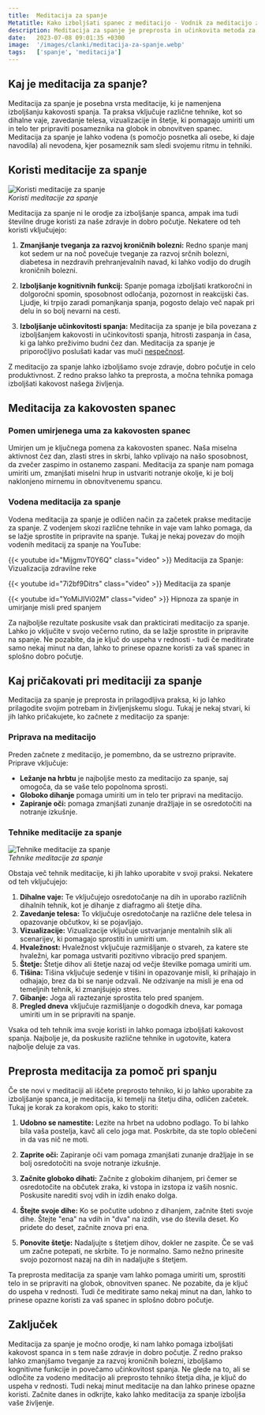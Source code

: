 ```yaml
---
title:  Meditacija za spanje
Metatitle: Kako izboljšati spanec z meditacijo - Vodnik za meditacijo za spanje
description: Meditacija za spanje je preprosta in učinkovita metoda za izboljšanje spanca. Naša stran vam ponuja vse, kar morate vedeti o meditaciji za spanje, od koristi do tehnik in vodenih meditacij.
date:   2023-07-08 09:01:35 +0300
image:  '/images/clanki/meditacija-za-spanje.webp'
tags:   ['spanje', 'meditacija']
---
```



## Kaj je meditacija za spanje?

Meditacija za spanje je posebna vrsta meditacije, ki je namenjena izboljšanju kakovosti spanja. Ta praksa vključuje različne tehnike, kot so dihalne vaje, zavedanje telesa, vizualizacije in štetje, ki pomagajo umiriti um in telo ter pripraviti posameznika na globok in obnovitven spanec. Meditacija za spanje je lahko vodena (s pomočjo posnetka ali osebe, ki daje navodila) ali nevodena, kjer posameznik sam sledi svojemu ritmu in tehniki.

## Koristi meditacije za spanje

<div class="gallery-box">
  <div class="gallery">
    <img alt="Koristi meditacije za spanje" src="/images/clanki/koristi-meditacije-za-spanje.webp">
  </div>
  <em>Koristi meditacije za spanje</em>
</div>

Meditacija za spanje ni le orodje za izboljšanje spanca, ampak ima tudi številne druge koristi za naše zdravje in dobro počutje. Nekatere od teh koristi vključujejo:

1. **Zmanjšanje tveganja za razvoj kroničnih bolezni:** Redno spanje manj kot sedem ur na noč povečuje tveganje za razvoj srčnih bolezni, diabetesa in nezdravih prehranjevalnih navad, ki lahko vodijo do drugih kroničnih bolezni.

2. **Izboljšanje kognitivnih funkcij:** Spanje pomaga izboljšati kratkoročni in dolgoročni spomin, sposobnost odločanja, pozornost in reakcijski čas. Ljudje, ki trpijo zaradi pomanjkanja spanja, pogosto delajo več napak pri delu in so bolj nevarni na cesti.

3. **Izboljšanje učinkovitosti spanja:** Meditacija za spanje je bila povezana z izboljšanjem kakovosti in učinkovitosti spanja, hitrosti zaspanja in časa, ki ga lahko preživimo budni čez dan. Meditacija za spanje je priporočljivo poslušati kadar vas muči [nespečnost](/nespecnost). 

Z meditacijo za spanje lahko izboljšamo svoje zdravje, dobro počutje in celo produktivnost. Z redno prakso lahko ta preprosta, a močna tehnika pomaga izboljšati kakovost našega življenja.


## Meditacija za kakovosten spanec

### Pomen umirjenega uma za kakovosten spanec

Umirjen um je ključnega pomena za kakovosten spanec. Naša miselna aktivnost čez dan, zlasti stres in skrbi, lahko vplivajo na našo sposobnost, da zvečer zaspimo in ostanemo zaspani. Meditacija za spanje nam pomaga umiriti um, zmanjšati miselni hrup in ustvariti notranje okolje, ki je bolj naklonjeno mirnemu in obnovitvenemu spancu.

### Vodena meditacija za spanje

Vodena meditacija za spanje je odličen način za začetek prakse meditacije za spanje. Z vodenjem skozi različne tehnike in vaje vam lahko pomaga, da se lažje sprostite in pripravite na spanje. Tukaj je nekaj povezav do mojih vodenih meditacij za spanje na YouTube:

{{< youtube id="MijgmvT0Y6Q" class="video" >}}
Meditacija za Spanje: Vizualizacija zdravilne reke

{{< youtube id="7i2bf9Ditrs" class="video" >}}
Meditacija za spanje

{{< youtube id="YoMiJlVi02M" class="video" >}}
Hipnoza za spanje in umirjanje misli pred spanjem


Za najboljše rezultate poskusite vsak dan prakticirati meditacijo za spanje. Lahko jo vključite v svojo večerno rutino, da se lažje sprostite in pripravite na spanje. Ne pozabite, da je ključ do uspeha v rednosti - tudi če meditirate samo nekaj minut na dan, lahko to prinese opazne koristi za vaš spanec in splošno dobro počutje.

## Kaj pričakovati pri meditaciji za spanje

Meditacija za spanje je preprosta in prilagodljiva praksa, ki jo lahko prilagodite svojim potrebam in življenjskemu slogu. Tukaj je nekaj stvari, ki jih lahko pričakujete, ko začnete z meditacijo za spanje:

### Priprava na meditacijo

Preden začnete z meditacijo, je pomembno, da se ustrezno pripravite. Priprave vključuje:

- **Ležanje na hrbtu** je najboljše mesto za meditacijo za spanje, saj omogoča, da se vaše telo popolnoma sprosti.
- **Globoko dihanje** pomaga umiriti um in telo ter pripravi na meditacijo.
- **Zapiranje oči:** pomaga zmanjšati zunanje dražljaje in se osredotočiti na notranje izkušnje.

### Tehnike meditacije za spanje

<div class="gallery-box">
  <div class="gallery">
    <img alt="Tehnike meditacije za spanje" src="/images/clanki/tehnike-meditacije-za-spanje.webp">
  </div>
  <em>Tehnike meditacije za spanje</em>
</div>

Obstaja več tehnik meditacije, ki jih lahko uporabite v svoji praksi. Nekatere od teh vključujejo:

1. **Dihalne vaje:** Te vključujejo osredotočanje na dih in uporabo različnih dihalnih tehnik, kot je dihanje z diafragmo ali štetje diha.
2. **Zavedanje telesa:** To vključuje osredotočanje na različne dele telesa in opazovanje občutkov, ki se pojavljajo.
3. **Vizualizacije:** Vizualizacije vključuje ustvarjanje mentalnih slik ali scenarijev, ki pomagajo sprostiti in umiriti um.
4. **Hvaležnost:** Hvaležnost vključuje razmišljanje o stvareh, za katere ste hvaležni, kar pomaga ustvariti pozitivno vibracijo pred spanjem.
5. **Štetje:** Štetje dihov ali štetje nazaj od večje številke pomaga umiriti um.
6. **Tišina:** Tišina vključuje sedenje v tišini in opazovanje misli, ki prihajajo in odhajajo, brez da bi se nanje odzvali. Ne odzivanje na misli je ena od temeljnih tehnik, ki zmanjšujejo stres.
7. **Gibanje:** Joga ali raztezanje sprostita telo pred spanjem.
8. **Pregled dneva** vključuje razmišljanje o dogodkih dneva, kar pomaga umiriti um in se pripraviti na spanje.

Vsaka od teh tehnik ima svoje koristi in lahko pomaga izboljšati kakovost spanja. Najbolje je, da poskusite različne tehnike in ugotovite, katera najbolje deluje za vas.

## Preprosta meditacija za pomoč pri spanju

Če ste novi v meditaciji ali iščete preprosto tehniko, ki jo lahko uporabite za izboljšanje spanca, je meditacija, ki temelji na štetju diha, odličen začetek. Tukaj je korak za korakom opis, kako to storiti:

1. **Udobno se namestite:** Lezite na hrbet na udobno podlago. To bi lahko bila vaša postelja, kavč ali celo joga mat. Poskrbite, da ste toplo oblečeni in da vas nič ne moti.

2. **Zaprite oči:** Zapiranje oči vam pomaga zmanjšati zunanje dražljaje in se bolj osredotočiti na svoje notranje izkušnje.

3. **Začnite globoko dihati:** Začnite z globokim dihanjem, pri čemer se osredotočite na občutek zraka, ki vstopa in izstopa iz vaših nosnic. Poskusite narediti svoj vdih in izdih enako dolga.

4. **Štejte svoje dihe:** Ko se počutite udobno z dihanjem, začnite šteti svoje dihe. Štejte "ena" na vdih in "dva" na izdih, vse do števila deset. Ko pridete do deset, začnite znova pri ena.

5. **Ponovite štetje:** Nadaljujte s štetjem dihov, dokler ne zaspite. Če se vaš um začne potepati, ne skrbite. To je normalno. Samo nežno prinesite svojo pozornost nazaj na dih in nadaljujte s štetjem.

Ta preprosta meditacija za spanje vam lahko pomaga umiriti um, sprostiti telo in se pripraviti na globok, obnovitven spanec. Ne pozabite, da je ključ do uspeha v rednosti. Tudi če meditirate samo nekaj minut na dan, lahko to prinese opazne koristi za vaš spanec in splošno dobro počutje.


## Zaključek

Meditacija za spanje je močno orodje, ki nam lahko pomaga izboljšati kakovost spanca in s tem naše zdravje in dobro počutje. Z redno prakso lahko zmanjšamo tveganje za razvoj kroničnih bolezni, izboljšamo kognitivne funkcije in povečamo učinkovitost spanja. Ne glede na to, ali se odločite za vodeno meditacijo ali preprosto tehniko štetja diha, je ključ do uspeha v rednosti. Tudi nekaj minut meditacije na dan lahko prinese opazne koristi. Začnite danes in odkrijte, kako lahko meditacija za spanje izboljša vaše življenje.